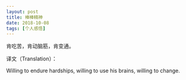 ```yaml
---
layout: post
title: 棒棒精神
date: 2018-10-08
tags: [个人感悟]
---
```

肯吃苦，肯动脑筋，肯变通。

译文（Translation）：

Willing to endure hardships, willing to use his brains, willing to change.



